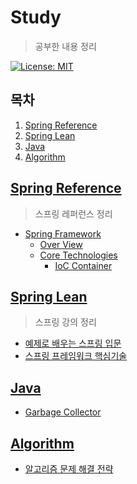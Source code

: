 # Study

> 공부한 내용 정리

[![License: MIT](https://img.shields.io/badge/License-MIT-yellow.svg)](https://opensource.org/licenses/MIT)

## 목차

1. [Spring Reference](#spring-reference)
2. [Spring Lean](#spring-lean)
3. [Java](#java)
4. [Algorithm](#algorithm)

## [Spring Reference](./SpringReference)

> 스프링 레퍼런스 정리

- [Spring Framework](./SpringReference/SpringFramework)
  - [Over View](./SpringReference/SpringFramework/OverView.md)
  - [Core Technologies](./SpringReference/SpringFramework/CoreTechnologies)
    - [IoC Container](./SpringReference/SpringFramework/CoreTechnologies/1_IoC_Container)

## [Spring Lean](./SpringLean)

> 스프링 강의 정리

- [예제로 배우는 스프링 입문](./SpringLean/SpringByExample)
- [스프링 프레임워크 핵심기술](./SpringLean/SpringCore)

## [Java](./Java)

- [Garbage Collector](./Java/GarbageCollector)

## [Algorithm](./Algorithm)

- [알고리즘 문제 해결 전략](./Algorithm/Book)

